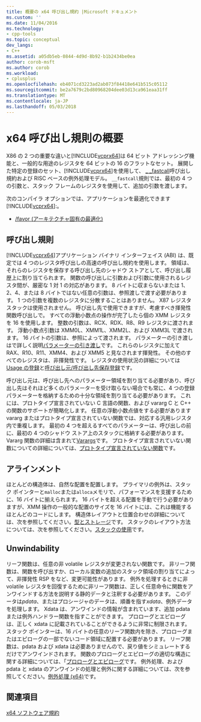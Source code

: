 ```yaml
---
title: 概要の x64 呼び出し規約 |Microsoft ドキュメント
ms.custom: ''
ms.date: 11/04/2016
ms.technology:
- cpp-tools
ms.topic: conceptual
dev_langs:
- C++
ms.assetid: a05db5eb-0844-4d9d-8b92-b1b2434be0ea
author: corob-msft
ms.author: corob
ms.workload:
- cplusplus
ms.openlocfilehash: eb4071cd3223ad2ab073f84418e641b515c05112
ms.sourcegitcommit: be2a7679c2bd80968204dee03d13ca961eaa31ff
ms.translationtype: MT
ms.contentlocale: ja-JP
ms.lasthandoff: 05/03/2018
---
```

# <a name="overview-of-x64-calling-conventions"></a>x64 呼び出し規則の概要
X86 の 2 つの重要な違いと[!INCLUDE[vcprx64](../assembler/inline/includes/vcprx64_md.md)]は 64 ビット アドレッシング機能と、一般的な用途のレジスタを 64 ビットの 16 のフラットなセット。 展開した特定の登録のセット、[!INCLUDE[vcprx64](../assembler/inline/includes/vcprx64_md.md)]を使用して、 [_ _fastcall](../cpp/fastcall.md)呼び出し規約および RISC ベースの例外処理モデル。 `__fastcall`規則では、最初の 4 つの引数と、スタック フレームのレジスタを使用して、追加の引数を渡します。  
  
 次のコンパイラ オプションでは、アプリケーションを最適化できます[!INCLUDE[vcprx64](../assembler/inline/includes/vcprx64_md.md)]:。  
  
-   [/favor (アーキテクチャ固有の最適化)](../build/reference/favor-optimize-for-architecture-specifics.md)  
  
## <a name="calling-convention"></a>呼び出し規則  
 [!INCLUDE[vcprx64](../assembler/inline/includes/vcprx64_md.md)]アプリケーション バイナリ インターフェイス (ABI) は、既定では 4 つのレジスタ呼び出しの高速の呼び出し規約を使用します。 領域は、それらのレジスタを保存する呼び出し先のシャドウ ストアとして、呼び出し履歴上に割り当てられます。 関数の呼び出しに引数および引数に使用されるレジスタ間が、厳密な 1 対 1 の対応があります。 8 バイトに収まらないまたは 1、2、4、または 8 バイトではない任意の引数は、参照渡しで渡す必要があります。 1 つの引数を複数のレジスタに分散することはありません。 X87 レジスタ スタックは使用されません。 呼び出し先で使用できますが、考慮すべき揮発性関数呼び出しで。 すべての浮動小数点の操作が完了したら個の XMM レジスタを 16 を使用します。 整数の引数は、RCX、RDX、R8、R9 レジスタに渡されます。 浮動小数点引数は XMM0L、XMM1L、XMM2L、および XMM3L で渡されます。 16 バイトの引数は、参照によって渡されます。 パラメーターの引き渡しはで詳しく説明[パラメーターの引き渡し](../build/parameter-passing.md)です。 これらのレジスタに加えて RAX、R10、R11、XMM4、および XMM5 と見なされます揮発性。 その他のすべてのレジスタは、非揮発性です。 レジスタの使用状況の詳細については[Usage の登録](../build/register-usage.md)と[呼び出し元/呼び出し先保存登録](../build/caller-callee-saved-registers.md)です。  
  
 呼び出し元は、呼び出し先へのパラメーター領域を割り当てる必要があり、呼び出し先はそれほど多くのパラメーターを受け取らない場合でも常に、4 つの登録パラメーターを格納するための十分な領域を割り当てる必要があります。 これには、プロトタイプ宣言されていない C 言語の関数、および vararg C と C++ の関数のサポートが簡略化します。 任意の浮動小数点値をする必要があります vararg またはプロトタイプ宣言されていない関数では、対応する汎用レジスタ内で重複します。 最初の 4 つを超えるすべてのパラメーターは、呼び出しの前に、最初の 4 つのシャドウ ストア上のスタックに格納する必要があります。 Vararg 関数の詳細は含まれて[Varargs](../build/varargs.md)です。 プロトタイプ宣言されていない関数についての詳細については、[プロトタイプ宣言されていない関数](../build/unprototyped-functions.md)です。  
  
## <a name="alignment"></a>アラインメント  
 ほとんどの構造体は、自然な配置を配置します。 プライマリの例外は、スタック ポインターと`malloc`または`alloca`メモリで、パフォーマンスを支援するために、16 バイトに揃えられます。 16 バイトを超える配置を手動で行う必要がありますが、XMM 操作の一般的な配置のサイズを 16 バイトには、これは機能するほとんどのコードにします。 構造体レイアウトと位置合わせの詳細については、次を参照してください。[型とストレージ](../build/types-and-storage.md)です。 スタックのレイアウト方法については、次を参照してください。[スタックの使用](../build/stack-usage.md)です。  
  
## <a name="unwindability"></a>Unwindability  
 リーフ関数は、任意の非 volatile レジスタが変更されない関数です。 非リーフ関数は、関数を呼び出すか、ローカル変数の追加のスタック領域の割り当てによって、非揮発性 RSP をなど、変更可能性があります。 例外を処理するときに非 volatile レジスタを回復するために非リーフ関数は、正しく任意命令に関数をアンワインドする方法を説明する静的データと注釈する必要があります。 このデータは*pdata*、またはプロシージャのデータは、順番を指す*xdata*、例外データを処理します。 Xdata は、アンワインドの情報が含まれています、追加 pdata または例外ハンドラー関数を指すことができます。 プロローグとエピローグは、正しく xdata に記載されていることができるように非常に制限されます。 スタック ポインターは、16 バイトの任意のリーフ関数内を除き、プロローグまたはエピローグの一部でないコード領域に配置する必要があります。 リーフ関数は、pdata および xdata は必要ありませんので、戻り値をシミュレートするだけでアンワインドされます。 関数のプロローグとエピローグの適切な構造に関する詳細については、「[プロローグとエピローグ](../build/prolog-and-epilog.md)です。 例外処理、および pdata と xdata のアンワインドの処理と例外に関する詳細については、次を参照してください。[例外処理 (x64)](../build/exception-handling-x64.md)です。  
  
## <a name="see-also"></a>関連項目  
 [x64 ソフトウェア規約](../build/x64-software-conventions.md)